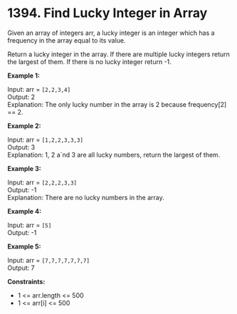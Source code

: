 # 1394. Find Lucky Integer in Array

Given an array of integers arr, a lucky integer is an integer which has a frequency in the array equal to its value.

Return a lucky integer in the array. If there are multiple lucky integers return the largest of them. If there is no lucky integer return -1.

 

__Example 1:__

Input: arr = `[2,2,3,4]` \
Output: 2 \
Explanation: The only lucky number in the array is 2 because frequency[2] == 2.

__Example 2:__

Input: arr = `[1,2,2,3,3,3]` \
Output: 3 \
Explanation: 1, 2 a`nd 3 are all lucky numbers, return the largest of them.

__Example 3:__

Input: arr = `[2,2,2,3,3]` \
Output: -1 \
Explanation: There are no lucky numbers in the array.

__Example 4:__

Input: arr = `[5]` \
Output: -1

__Example 5:__

Input: arr = `[7,7,7,7,7,7,7]` \
Output: 7

 
__Constraints:__

- 1 <= arr.length <= 500
- 1 <= arr[i] <= 500
